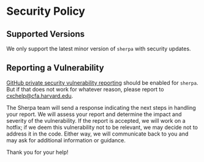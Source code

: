 # Security Policy

## Supported Versions

We only support the latest minor version of `sherpa` with security updates. 

## Reporting a Vulnerability

[GitHub private security vulnerability reporting](https://docs.github.com/en/code-security/security-advisories/guidance-on-reporting-and-writing/privately-reporting-a-security-vulnerability)
should be enabled for `sherpa`. But if that does not work for whatever reason, please report to 
cxchelp@cfa.harvard.edu.

The Sherpa team will send a response indicating the next steps in handling your report. We will assess your report and determine the impact and severity of the vulnerability. If the report is accepted, we will work on a hotfix; if we deem this vulnerability not to be relevant, we may decide not to address it in the code. Either way, we will communicate back to you and may ask for additional information or guidance.

Thank you for your help!
